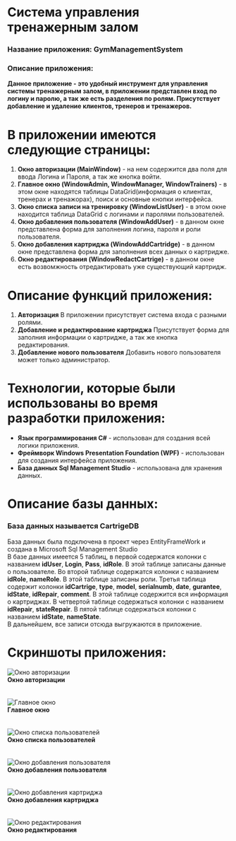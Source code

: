 # Система управления тренажерным залом

### Название приложения: GymManagementSystem

### Описание приложения:
**Данное приложение - это удобный инструмент для управления системы тренажерным залом, в приложении представлен вход по логину и паролю, а так же есть разделения по ролям. Присутствует добавление и удаление клиентов, тренеров и тренажеров.**

# В приложении имеются следующие страницы:
1. **Окно авторизации (MainWindow)** - на нем содержится два поля для ввода Логина и Пароля, а так же кнопка войти.
2. **Главное окно (WindowAdmin, WindowManager, WindowTrainers)** - в этом окне находятся таблицы DataGrid(информация о  клиентах, тренерах и тренажорах), поиск и основные кнопки интерфейса.
3. **Окно списка записи на тренировку (WindowListUser)** - в этом окне находится таблица DataGrid с логинами и паролями пользователей.
4. **Окно добавления пользователя (WindowAddUser)** - в данном окне представлена форма для заполнения логина, пароля и роли пользователя.
5. **Окно добавления картриджа (WindowAddCartridge)** - в данном окне представлена форма для заполнения всех данных о картридже.
6. **Окно редактирования (WindowRedactCartrige)** - в данном окне есть возвомжность отредактировать уже существующий картридж.

# Описание функций приложения:
1. **Авторизация** В приложении присутствует система входа с разными ролями.
2. **Добавление и редактирование картриджа** Присутствует форма для заполния информации о картридже, а так же кнопка редактирования.
3. **Добавление нового пользователя** Добавить нового пользователя может только администратор.

# Технологии, которые были использованы во время разработки приложения:
- **Язык программирования C#** - использован для создания всей логики приложения.
- **Фреймворк Windows Presentation Foundation (WPF)** - использован для создания интерфейса приложения.
- **База данных Sql Management Studio** - использована для хранения данных.

# Описание базы данных:
### База данных называется CartrigeDB <br/>
База данных была подключена в проект через EntityFrameWork и создана в Microsoft Sql Management Studio </br>
В базе данных имеется 5 таблиц, в первой содержатся колонки с названием **idUser**, **Login**, **Pass**, **idRole**. В этой таблице записаны данные о пользователе. Во второй таблице содержатся колонки с названием **idRole**, **nameRole**. В этой таблице записаны роли. Третья таблица содержит колонки **idCartrige**, **type**, **model**, **serialnumb**, **date**, **gurantee**, **idState**, **idRepair**, **comment**. В этой таблице содержится вся информация о картриджах. В четвертой таблице содержаться колонки с названием **idRepair**, **stateRepair**. В пятой таблице содержаться колонки с названием **idState**, **nameState**. <br/>
В дальнейшем, все записи отсюда выгружаются в приложение.

# Скриншоты приложения:
![Окно авторизации](https://github.com/qwerzxcvbn/CartridgeManagementSystem/blob/main/Image/loginpass.png) </br>
**Окно авторизации**
</br> </br> </br>
![Главное окно](https://github.com/qwerzxcvbn/CartridgeManagementSystem/blob/main/Image/main1.png) </br>
**Главное окно**
</br> </br> </br>
![Окно списка пользователей](https://github.com/qwerzxcvbn/CartridgeManagementSystem/blob/main/Image/Users.png) </br>
**Окно списка пользователей**
</br> </br> </br>
![Окно добавления пользователя](https://github.com/qwerzxcvbn/CartridgeManagementSystem/blob/main/Image/AddUser.png) </br>
**Окно добавления пользователя**
</br> </br> </br>
![Окно добавления картриджа](https://github.com/qwerzxcvbn/CartridgeManagementSystem/blob/main/Image/Addcart.png) </br>
**Окно добавления картриджа**
</br> </br> </br>
![Окно редактирования](https://github.com/qwerzxcvbn/CartridgeManagementSystem/blob/main/Image/Redactcart.png) </br>
**Окно редактирования**
</br> </br> </br>
